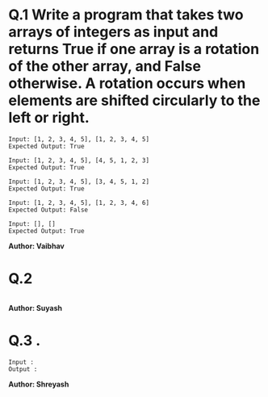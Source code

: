 # Q.1 Write a program that takes two arrays of integers as input and returns True if one array is a rotation of the other array, and False otherwise. A rotation occurs when elements are shifted circularly to the left or right.
```
Input: [1, 2, 3, 4, 5], [1, 2, 3, 4, 5]
Expected Output: True

Input: [1, 2, 3, 4, 5], [4, 5, 1, 2, 3]
Expected Output: True

Input: [1, 2, 3, 4, 5], [3, 4, 5, 1, 2]
Expected Output: True

Input: [1, 2, 3, 4, 5], [1, 2, 3, 4, 6]
Expected Output: False

Input: [], []
Expected Output: True
```
**Author: Vaibhav**

# Q.2 

```

```
**Author: Suyash**

# Q.3 .
```
Input : 
Output : 

```
**Author: Shreyash**

